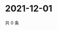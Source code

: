 # 2021-12-01

共 0 条

<!-- BEGIN WEIBO -->
<!-- 最后更新时间 Wed Dec 01 2021 05:08:05 GMT+0800 (China Standard Time) -->

<!-- END WEIBO -->
